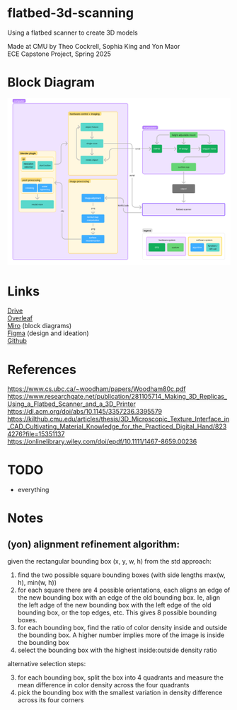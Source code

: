 # flatbed-3d-scanning
Using a flatbed scanner to create 3D models

Made at CMU by Theo Cockrell, Sophia King and Yon Maor \
ECE Capstone Project, Spring 2025

# Block Diagram
![Block Diagram](assets/block_diagram.png)

# Links
[Drive](https://drive.google.com/drive/folders/1ced0EoecR5MyE44IGFHTp-g9Kk1cnlny?usp=drive_link)\
[Overleaf](https://www.overleaf.com/4282792349kjgzvnnsnnzq#f804f3) \
[Miro](https://miro.com/app/board/uXjVLqdlKAg=/?share_link_id=63507211204) (block diagrams) \
[Figma](https://www.figma.com/team_invite/redeem/5x660ntAn8yKOq8LIjZn8b) (design and ideation) \
[Github](https://github.com/yonmaor1/flatbed-3d-scanning)

# References
https://www.cs.ubc.ca/~woodham/papers/Woodham80c.pdf \
https://www.researchgate.net/publication/281105714_Making_3D_Replicas_Using_a_Flatbed_Scanner_and_a_3D_Printer \
https://dl.acm.org/doi/abs/10.1145/3357236.3395579 \
https://kilthub.cmu.edu/articles/thesis/3D_Microscopic_Texture_Interface_in_CAD_Cultivating_Material_Knowledge_for_the_Practiced_Digital_Hand/8234276?file=15351137 \
https://onlinelibrary.wiley.com/doi/epdf/10.1111/1467-8659.00236

# TODO
- everything

# Notes

## (yon) alignment refinement algorithm:
given the rectangular bounding box (x, y, w, h) from the std approach:
1. find the two possible square bounding boxes (with side lengths max(w, h), min(w, h))
2. for each square there are 4 possible orientations, each aligns an edge of the new bounding box with an edge of the old bounding box. Ie, align the left adge of the new bounding box with the left edge of the old bounding box, or the top edges, etc. This gives 8 possible bounding boxes.
3. for each bounding box, find the ratio of color density inside and outside the bounding box. A higher number implies more of the image is inside the bounding box
4. select the bounding box with the highest inside:outside density ratio

alternative selection steps:

3. for each bounding box, split the box into 4 quadrants and measure the mean difference in color density across the four quadrants
4. pick the bounding box with the smallest variation in density difference across its four corners